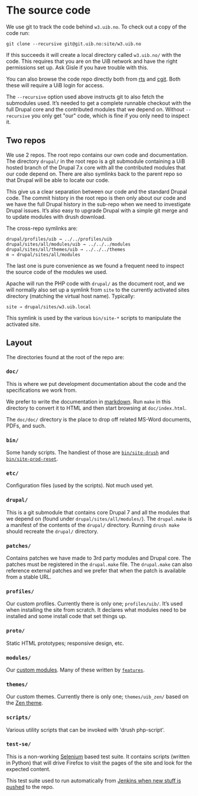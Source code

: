 # The source code

We use git to track the code behind `w3.uib.no`.  To check out a copy of the code
run:

    git clone --recursive git@git.uib.no:site/w3.uib.no

If this succeeds it will create a local directory called `w3.uib.no/` with the code.
This requires that you are on the UiB network and have the right permissions
set up.  Ask Gisle if you have trouble with this.

You can also browse the code repo directly both from
[rts](https://rts.uib.no/projects/w3/repository) and
[cgit](https://git.uib.no/cgit/site/w3.uib.no.git/tree/).  Both these will
require a UiB login for access.

The `--recursive` option used above instructs git to also fetch the submodules
used.  It’s needed to get a complete runnable checkout with the full Drupal
core and the contributed modules that we depend on.  Without `--recursive` you
only get "our" code, which is fine if you only need to inspect it.

## Two repos

We use 2 repos.  The root repo contains our own code and documentation.  The
directory `drupal/` in the root repo is a git submodule containing a UiB hosted
branch of the Drupal 7.x core with all the contributed modules that our code
depend on.  There are also symlinks back to the parent repo so that Drupal
will be able to locate our code.

This give us a clear separation between our code and the standard Drupal code.
The commit history in the root repo is then only about our code and we have
the full Drupal history in the sub-repo when we need to investigate Drupal
issues.  It’s also easy to upgrade Drupal with a simple git merge and to update
modules with drush download.

The cross-repo symlinks are:

    drupal/profiles/uib → ../../profiles/uib
    drupal/sites/all/modules/uib → ../../../modules
    drupal/sites/all/themes/uib → ../../../themes
    m → drupal/sites/all/modules

The last one is pure convenience as we found a frequent need to inspect
the source code of the modules we used.

Apache will run the PHP code with `drupal/` as the document root, and we
will normally also set up a symlink from `site` to the currently activated
sites directory (matching the virtual host name).  Typically:


    site → drupal/sites/w3.uib.local

This symlink is used by the various `bin/site-*` scripts to manipulate the
activated site.

## Layout

The directories found at the root of the repo are:

### `doc/`

This is where we put development documentation about the code and
the specifications we work from.

We prefer to write the documentation in
[markdown](http://daringfireball.net/projects/markdown).  Run `make` in this
directory to convert it to HTML and then start browsing at `doc/index.html`.

The `doc/doc/` directory is the place to drop off related MS-Word documents, PDFs, and
such.

### `bin/`

Some handy scripts.  The handiest of those are [`bin/site-drush`](man1/site-drush.html) and
[`bin/site-prod-reset`](man1/site-prod-reset.html).

### `etc/`

Configuration files (used by the scripts). Not much used yet.

### `drupal/`

This is a git submodule that contains core Drupal 7 and all the modules
that we depend on (found under `drupal/sites/all/modules/`).
The `drupal.make` is a manifest of the contents of the `drupal/` directory.
Running `drush make` should recreate the `drupal/` directory.

### `patches/`

Contains patches we have made to 3rd party modules and Drupal core.
The patches must be registered in the `drupal.make` file.
The `drupal.make` can also reference external patches and we prefer
that when the patch is available from a stable URL.

### `profiles/`

Our custom profiles.  Currently there is only one; `profiles/uib/`.
It’s used when installing the site from scratch.
It declares what modules need to be installed and some install code
that set things up.

### `proto/`

Static HTML prototypes; responsive design, etc.

### `modules/`

Our [custom modules](modules.html).  Many of these written by
[`features`](http://drupal.org/project/features).

### `themes/`

Our custom themes.  Currently there is only one; `themes/uib_zen/`
based on the [Zen theme](http://drupal.org/project/zen).

### `scripts/`

Various utility scripts that can be invoked with 'drush php-script'.

### `test-se/`

This is a non-working [Selenium](http://seleniumhq.org/) based test suite.  It contains
scripts (written in Python) that will drive Firefox to visit the pages of the
site and look for the expected content.

This test suite used to run automatically from [Jenkins when new stuff is
pushed](http://float.uib.no/jenkins/) to the repo.
